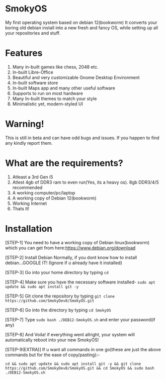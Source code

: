 # SmokyOS
My first operating system based on debian 12(bookworm)
It converts your boring old debian install into a new fresh and fancy OS, while setting up all your repositories and stuff.

# Features
1. Many in-built games like chess, 2048 etc.
2. In-built Libre-Office
3. Beautiful and very customizable Gnome Desktop Environment
4. In-built software store
5. In-built Maps app and many other useful software
6. Supports to run on most hardware
7. Many In-built themes to match your style
8. Minimalistic yet, modern-styled UI

# Warning!
This is still in beta and can have odd bugs and issues. If you happen to find any kindly report them.

# What are the requirements?
1. Atleast a 3rd Gen i5
2. Atlest 4gb of DDR3 ram to even run(Yes, its a heavy os). 8gb DDR3/4/5 recommended
3. A working computer/pc/laptop
4. A working copy of Debian 12(bookworm)
5. Working Internet
6. Thats It!

# Installation
[STEP-1] You need to have a working copy of Debian linux(bookworm) which you can get from here:https://www.debian.org/download

[STEP-2] Install Debian Normally, if you dont know how to install debian...GOOGLE IT! (Ignore if u already have it installed)

[STEP-3] Go into your home directory by typing `cd`

[STEP-4] Make sure you have the necessary software installed- `sudo apt update && sudo apt install git -y`

[STEP-5] Git clone the repository by typing `git clone https://github.com/SmokyDev8/SmokyOS.git`

[STEP-6] Go into the directory by typing `cd SmokyOS`

[STEP-7] Type `sudo bash ./DEB12-SmokyOS.sh` and enter your password(if any)

[STEP-8] And Voila! if everything went allright, your system will automatically reboot into your new SmokyOS!

[STEP-9(EXTRA)] If u want all commands in one go(these are just the above commands but for the ease of copy/pasting):-

`cd && sudo apt update && sudo apt install git -y && git clone https://github.com/SmokyDev8/SmokyOS.git && cd SmokyOS && sudo bash ./DEB12-SmokyOS.sh`

